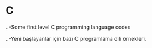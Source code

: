 # C
..-Some first level C programming language codes

..-Yeni başlayanlar için bazı C programlama dili örnekleri. 
